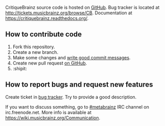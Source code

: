 CritiqueBrainz source code is hosted on [GitHub](https://github.com/metabrainz/critiquebrainz).
Bug tracker is located at http://tickets.musicbrainz.org/browse/CB.
Documentation at https://critiquebrainz.readthedocs.org/.

## How to contribute code

1. Fork this repository.
2. Create a new branch.
3. Make some changes and [write good commit messages](http://robots.thoughtbot.com/5-useful-tips-for-a-better-commit-message).
4. Create new pull request [on GitHub](https://github.com/metabrainz/critiquebrainz/pulls).
5. :shipit:

## How to report bugs and request new features

Create ticket in [bug tracker](http://tickets.musicbrainz.org/browse/CB). Try to provide a good description.

If you want to discuss something, go to [#metabrainz](irc://irc.freenode.net/metabrainz)
IRC channel on irc.freenode.net. More info is available at https://wiki.musicbrainz.org/Communication.
